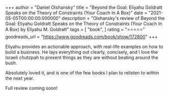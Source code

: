 +++
author = "Daniel Olshansky"
title = "Beyond the Goal: Eliyahu Goldratt Speaks on the Theory of Constraints (Your Coach In A Box)"
date = "2021-05-05T00:00:00.000000"
description = "Olshansky's review of Beyond the Goal: Eliyahu Goldratt Speaks on the Theory of Constraints (Your Coach In A Box) by Eliyahu M. Goldratt"
tags = [
    "book",
]
rating = "⭐⭐⭐⭐⭐"
goodreads_url = "https://www.goodreads.com/book/show/172800"
+++

Eliyahu provides an actionable approach, with real-life examples on how to build a business. He lays everything out clearly, concisely, and I love the Israeli chutzpah to present things as they are without beating around the bush.







Absolutely loved it, and is one of the few books I plan to relisten to within the next year.







Full review coming soon!
